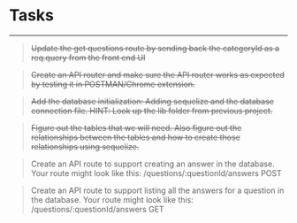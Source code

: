 # Tasks

---

> ~~Update the get questions route by sending back the categoryId as a req.query from the front end UI~~

> ~~Create an API router and make sure the API router works as expected by testing it in POSTMAN/Chrome extension.~~

> ~~Add the database initialization: Adding sequelize and the database connection file. HINT: Look up the lib folder from previous project.~~

> ~~Figure out the tables that we will need. Also figure out the relationships between the tables and how to create those relationships using sequelize.~~ 

> Create an API route to support creating an answer in the database. Your route might look like this: /questions/:questionId/answers POST

> Create an API route to support listing all the answers for a question in the database. Your route might look like this: /questions/:questionId/answers GET 
